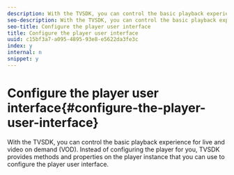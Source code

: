 ```yaml
---
description: With the TVSDK, you can control the basic playback experience for live and video on demand (VOD). Instead of configuring the player for you, TVSDK provides methods and properties on the player instance that you can use to configure the player user interface.
seo-description: With the TVSDK, you can control the basic playback experience for live and video on demand (VOD). Instead of configuring the player for you, TVSDK provides methods and properties on the player instance that you can use to configure the player user interface.
seo-title: Configure the player user interface
title: Configure the player user interface
uuid: c15bf3a7-a095-4895-93e8-e5622da3fe3c
index: y
internal: n
snippet: y
---
```


# Configure the player user interface{#configure-the-player-user-interface}

With the TVSDK, you can control the basic playback experience for live and video on demand (VOD). Instead of configuring the player for you, TVSDK provides methods and properties on the player instance that you can use to configure the player user interface.

